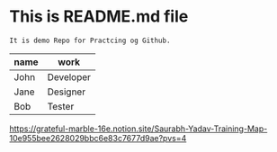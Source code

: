 # This is README.md file

    It is demo Repo for Practcing og Github.

| name | work |
| --- | --- |
| John | Developer |
| Jane | Designer |
| Bob | Tester |
https://grateful-marble-16e.notion.site/Saurabh-Yadav-Training-Map-10e955bee2628029bbc6e83c7677d9ae?pvs=4
